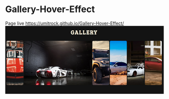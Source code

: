# Gallery-Hover-Effect
Page live https://umitrock.github.io/Gallery-Hover-Effect/
<img src="https://github.com/UmitRock/Gallery-Hover-Effect/blob/main/page.PNG?raw=true" alt="">
